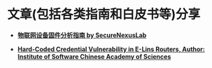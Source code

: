 # 文章(包括各类指南和白皮书等)分享

- **[物联网设备固件分析指南 by SecureNexusLab](https://github.com/SecureNexusLab/IoTFirmwareAnalysisGuide)**

- **[Hard-Coded Credential Vulnerability in E-Lins Routers, Author: Institute of Software Chinese Academy of Sciences](https://github.com/I3eg1nner/iot-vuln/blob/main/E-lins/Hard-Coded%20Credential%20Vulnerability%20in%20E-Lins%20Routers.md)**